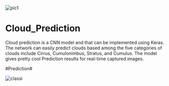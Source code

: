 ![pic1](https://user-images.githubusercontent.com/62890575/83963925-f8d63400-a8c6-11ea-94ff-b269d336757d.png)

# Cloud_Prediction
Cloud prediction is a CNN model and that can be implemented using Keras. The network can easily predict clouds based among the five categories of clouds include Cirrus, Cumulonimbus, Stratus, and Cumulus. The model gives pretty cool Prediction results for real-time captured images.

#Prediction#

![classi](https://user-images.githubusercontent.com/62890575/83964001-62564280-a8c7-11ea-8632-f4a8473485ee.JPG)
